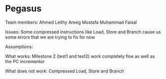 # Pegasus
Team members:
      Ahmed Leithy
      Areeg Mostafa
      Muhammad Faisal

Issues:
      Some compressed instructions like Load, Store and Branch cause us some errors that we are trying to fix for now

Assumptions: 
      

What works:
      Milestone 2 (test1 and test2) work completely fine as well as the PC incrementor

What does not work:
      Compressed Load, Store and Branch
